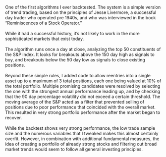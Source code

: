 One of the first algorithms I ever backtested. The system is a simple version of trend trading, based on the principles of Jesse Livermore, a successful day trader who operated pre 1940s, and who was interviewed in the book “Reminiscences of a Stock Operator.”
	</br>
  </br>
  While it had a successful history, it’s not likely to work in the more sophisticated markets that exist today. 
	</br>
  </br>
  The algorithm runs once a day at close, analyzing the top 50 constituents of the S&P index. It looks for breakouts above the 150 day high as signals to buy, and breakouts below the 50 day low as  signals to close existing positions. 
	</br>
  </br>
  Beyond these simple rules, I added code to allow reentries into a single asset up to a maximum of 3 total positions, each one being valued at 10% of the total portfolio. Multiple promising candidates were resolved by selecting the one with the strongest annual performance leading up, and by checking that the 90 day percentage volatility did not exceed a certain threshold. The moving average of the S&P acted as a filter that prevented selling of positions due to poor performance that coincided with the overall market. This resulted in very strong portfolio performance after the market began to recover. 
	</br>
  </br>
  While the backtest shows very strong performance, the low trade sample size and the numerous variables that I tweaked makes this almost certainly overfit. However, in combination with additional fundamental measures, the idea of creating a portfolio of already strong stocks and filtering out broad market trends would seem to follow all general investing principles. 
